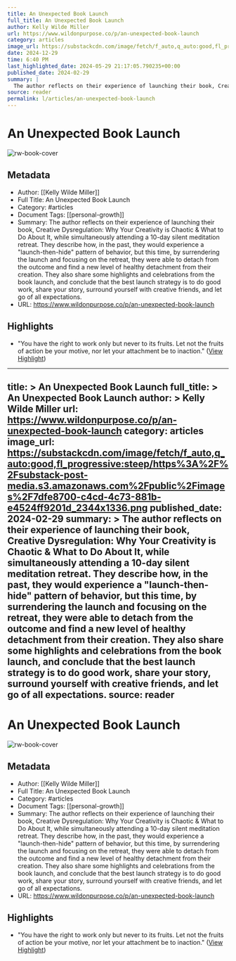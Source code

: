 ```yaml
---
title: An Unexpected Book Launch
full_title: An Unexpected Book Launch
author: Kelly Wilde Miller
url: https://www.wildonpurpose.co/p/an-unexpected-book-launch
category: articles
image_url: https://substackcdn.com/image/fetch/f_auto,q_auto:good,fl_progressive:steep/https%3A%2F%2Fsubstack-post-media.s3.amazonaws.com%2Fpublic%2Fimages%2F7dfe8700-c4cd-4c73-881b-e4524ff9201d_2344x1336.png
date: 2024-12-29
time: 6:40 PM
last_highlighted_date: 2024-05-29 21:17:05.790235+00:00
published_date: 2024-02-29
summary: |
  The author reflects on their experience of launching their book, Creative Dysregulation: Why Your Creativity is Chaotic & What to Do About It, while simultaneously attending a 10-day silent meditation retreat. They describe how, in the past, they would experience a "launch-then-hide" pattern of behavior, but this time, by surrendering the launch and focusing on the retreat, they were able to detach from the outcome and find a new level of healthy detachment from their creation. They also share some highlights and celebrations from the book launch, and conclude that the best launch strategy is to do good work, share your story, surround yourself with creative friends, and let go of all expectations.
source: reader
permalink: l/articles/an-unexpected-book-launch
---
```

# An Unexpected Book Launch

![rw-book-cover](https://substackcdn.com/image/fetch/f_auto,q_auto:good,fl_progressive:steep/https%3A%2F%2Fsubstack-post-media.s3.amazonaws.com%2Fpublic%2Fimages%2F7dfe8700-c4cd-4c73-881b-e4524ff9201d_2344x1336.png)

## Metadata
- Author: [[Kelly Wilde Miller]]
- Full Title: An Unexpected Book Launch
- Category: #articles
- Document Tags: [[personal-growth]] 
- Summary: The author reflects on their experience of launching their book, Creative Dysregulation: Why Your Creativity is Chaotic & What to Do About It, while simultaneously attending a 10-day silent meditation retreat. They describe how, in the past, they would experience a "launch-then-hide" pattern of behavior, but this time, by surrendering the launch and focusing on the retreat, they were able to detach from the outcome and find a new level of healthy detachment from their creation. They also share some highlights and celebrations from the book launch, and conclude that the best launch strategy is to do good work, share your story, surround yourself with creative friends, and let go of all expectations.
- URL: https://www.wildonpurpose.co/p/an-unexpected-book-launch

## Highlights
- "You have the right to work only but never to its fruits. Let not the fruits of action be your motive, nor let your attachment be to inaction." ([View Highlight](https://read.readwise.io/read/01hz24ndr63g1ayyqyjme3r9m4))


---
title: >
  An Unexpected Book Launch
full_title: >
  An Unexpected Book Launch
author: >
  Kelly Wilde Miller
url: https://www.wildonpurpose.co/p/an-unexpected-book-launch
category: articles
image_url: https://substackcdn.com/image/fetch/f_auto,q_auto:good,fl_progressive:steep/https%3A%2F%2Fsubstack-post-media.s3.amazonaws.com%2Fpublic%2Fimages%2F7dfe8700-c4cd-4c73-881b-e4524ff9201d_2344x1336.png
published_date: 2024-02-29
summary: >
  The author reflects on their experience of launching their book, Creative Dysregulation: Why Your Creativity is Chaotic & What to Do About It, while simultaneously attending a 10-day silent meditation retreat. They describe how, in the past, they would experience a "launch-then-hide" pattern of behavior, but this time, by surrendering the launch and focusing on the retreat, they were able to detach from the outcome and find a new level of healthy detachment from their creation. They also share some highlights and celebrations from the book launch, and conclude that the best launch strategy is to do good work, share your story, surround yourself with creative friends, and let go of all expectations.
source: reader
---
# An Unexpected Book Launch

![rw-book-cover](https://substackcdn.com/image/fetch/f_auto,q_auto:good,fl_progressive:steep/https%3A%2F%2Fsubstack-post-media.s3.amazonaws.com%2Fpublic%2Fimages%2F7dfe8700-c4cd-4c73-881b-e4524ff9201d_2344x1336.png)

## Metadata
- Author: [[Kelly Wilde Miller]]
- Full Title: An Unexpected Book Launch
- Category: #articles
- Document Tags: [[personal-growth]] 
- Summary: The author reflects on their experience of launching their book, Creative Dysregulation: Why Your Creativity is Chaotic & What to Do About It, while simultaneously attending a 10-day silent meditation retreat. They describe how, in the past, they would experience a "launch-then-hide" pattern of behavior, but this time, by surrendering the launch and focusing on the retreat, they were able to detach from the outcome and find a new level of healthy detachment from their creation. They also share some highlights and celebrations from the book launch, and conclude that the best launch strategy is to do good work, share your story, surround yourself with creative friends, and let go of all expectations.
- URL: https://www.wildonpurpose.co/p/an-unexpected-book-launch

## Highlights
- "You have the right to work only but never to its fruits. Let not the fruits of action be your motive, nor let your attachment be to inaction." ([View Highlight](https://read.readwise.io/read/01hz24ndr63g1ayyqyjme3r9m4))



